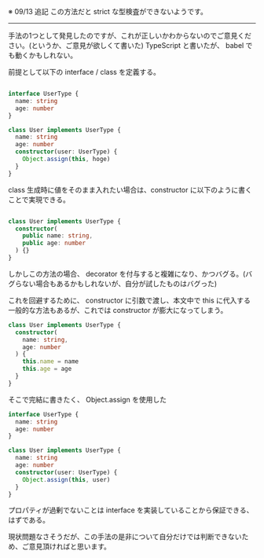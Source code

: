 ※ 09/13 追記
この方法だと strict な型検査ができないようです。

---

手法の1つとして発見したのですが、これが正しいかわからないのでご意見ください。(というか、ご意見が欲しくて書いた)
TypeScript と書いたが、 babel でも動くかもしれない。

前提として以下の interface / class を定義する。

```typescript

interface UserType {
  name: string
  age: number
}

class User implements UserType {
  name: string
  age: number
  constructor(user: UserType) {
    Object.assign(this, hoge)
  }
}
```

class 生成時に値をそのまま入れたい場合は、constructor に以下のように書くことで実現できる。

```typescript

class User implements UserType {
  constructor(
    public name: string,
    public age: number
  ) {}
}
```

しかしこの方法の場合、 decorator を付与すると複雑になり、かつバグる。(バグらない場合もあるかもしれないが、自分が試したものはバグった)

これを回避するために、 constructor に引数で渡し、本文中で this に代入する一般的な方法もあるが、これでは constructor が膨大になってしまう。

```typescript
class User implements UserType {
  constructor(
    name: string,
    age: number
  ) {
    this.name = name
    this.age = age
  }
}
```

そこで完結に書きたく、 Object.assign を使用した

```typescript
interface UserType {
  name: string
  age: number
}

class User implements UserType {
  name: string
  age: number
  constructor(user: UserType) {
    Object.assign(this, user)
  }
}
```

プロパティが過剰でないことは interface を実装していることから保証できる、はずである。

現状問題なさそうだが、この手法の是非について自分だけでは判断できないため、ご意見頂ければと思います。
